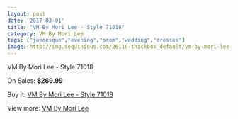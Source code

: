 ```yaml
---
layout: post
date: '2017-03-01'
title: "VM By Mori Lee - Style 71018"
category: VM By Mori Lee
tags: ["junoesque","evening","prom","wedding","dresses"]
image: http://img.sequinious.com/26118-thickbox_default/vm-by-mori-lee-style-71018.jpg
---
```

VM By Mori Lee - Style 71018

On Sales: **$269.99**
<a href="https://www.sequinious.com/vm-by-mori-lee/7688-vm-by-mori-lee-style-71018.html"><amp-img layout="responsive" width="600" height="600" src="//img.sequinious.com/26118-thickbox_default/vm-by-mori-lee-style-71018.jpg" alt="VM By Mori Lee - Style 71018 0" /></a>
<a href="https://www.sequinious.com/vm-by-mori-lee/7688-vm-by-mori-lee-style-71018.html"><amp-img layout="responsive" width="600" height="600" src="//img.sequinious.com/26120-thickbox_default/vm-by-mori-lee-style-71018.jpg" alt="VM By Mori Lee - Style 71018 1" /></a>
<a href="https://www.sequinious.com/vm-by-mori-lee/7688-vm-by-mori-lee-style-71018.html"><amp-img layout="responsive" width="600" height="600" src="//img.sequinious.com/26119-thickbox_default/vm-by-mori-lee-style-71018.jpg" alt="VM By Mori Lee - Style 71018 2" /></a>

Buy it: [VM By Mori Lee - Style 71018](https://www.sequinious.com/vm-by-mori-lee/7688-vm-by-mori-lee-style-71018.html "VM By Mori Lee - Style 71018")

View more: [VM By Mori Lee](https://www.sequinious.com/68-vm-by-mori-lee "VM By Mori Lee")